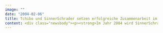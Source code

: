```yaml
---
image: ""
date: "2004-02-06"
title: Tchibo und SinnerSchrader setzen erfolgreiche Zusammenarbeit im Bereich Online Media fort
content: <div class="newsbody"><p><strong>Im Jahr 2004 wird SinnerSchrader für Tchibo mit Kooperationen auf Cost per Order-Basis (CPO) ein siebenstelliges Mediavolumen bewegen. Für die im Vergleich zum abgelaufenen Jahr geplante Verdoppelung des Mediavolumens sorgen Abschlüsse mit neuen Partner-Websites, steigende Internet-Nutzerzahlen und wachsende eCommerce-Affinität der Nutzerschaft.</strong></p><p>Tchibo und SinnerSchrader setzen damit ihre seit über vier Jahren bestehende erfolgreiche Zusammenarbeit auch im Bereich Online Media fort. SinnerSchrader sucht im Auftrag von Tchibo Partner für CPO-basierte Vertriebskooperationen und übernimmt Verhandlungsführung, Tracking, Reporting, Provisionsabrechnung sowie Kreation der Werbemittel für die Online-Shops in Deutschland, Österreich und der Schweiz.</p><p>Tchibo hat im Internetgeschäft von Anfang an auf CPO-Kooperationen gesetzt. Für Werbungtreibende und Vermarkter lohnt sich die Abrechnung auf Provisionsbasis (CPO) gleichermaßen. Einige Online-Vermarkter erzielen durch CPO-Kooperationen mit Tchibo deutlich sechsstellige Jahresumsätze. "Auf diese Weise konnte Tchibo kosteneffizient Traffic und Umsatz ausbauen. Das ist einer der Faktoren für den außerordentlichen Erfolg von tchibo.de", urteilt Ralf Scharnhorst, Media-Experte bei SinnerSchrader.</p><p>Mit rund 4,3 Millionen Nutzern und mehr als 8 Millionen Visits lag tchibo.de im November 2003 hinter Amazon auf Platz 2 in Deutschland (Quelle&#58; Lebensmittel Zeitung Online-Shop Ranking, Nielsen/NetRatings). SinnerSchrader arbeitet seit 1999 für Tchibo und gehört seit 1998 zu den Pionieren der erfolgsabhängigen Online-Werbung.</p><p><a class="news-backlink" href="/de/"><svg class="svg-ico svg-ico--arrow-left"><use xlink&#58;href="#arrow-down"></use></svg>Zurück zur Presse Übersicht</a></p></div>
---
```

